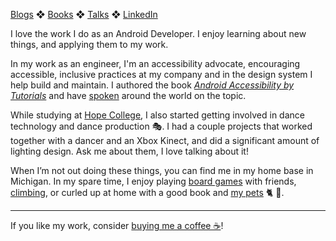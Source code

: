[Blogs](blogs.md) ❖ [Books](books.md) ❖ [Talks](talks.md) ❖ [LinkedIn](https://www.linkedin.com/in/victoriagonda/)

I love the work I do as an Android Developer. I enjoy learning about new things, and applying them to my work.

In my work as an engineer, I'm an accessibility advocate, encouraging accessible, inclusive practices at my company and in the design system I help build and maintain. I authored the book _[Android Accessibility by Tutorials](https://www.raywenderlich.com/books/android-accessibility-by-tutorials)_ and have [spoken](talks.md) around the world on the topic.


While studying at [Hope College](https://hope.edu/), I also started getting involved in dance technology and dance production 🎭. I had a couple projects that worked together with a dancer and an Xbox Kinect, and did a significant amount of lighting design. Ask me about them, I love talking about it!

When I’m not out doing these things, you can find me in my home base in Michigan. In my spare time, I enjoy playing [board games](https://www.instagram.com/p/BeLVaNBlLlz/) with friends, [climbing](https://www.instagram.com/p/Ck4SpkQurf0/), or curled up at home with a good book and [my pets](https://www.instagram.com/p/CkZqgVyOeQP/) 🐈 🦔.

---

If you like my work, consider [buying me a coffee ☕](https://www.buymeacoffee.com/96JjLEW)!
